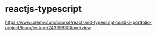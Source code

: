 # reactjs-typescript

https://www.udemy.com/course/react-and-typescript-build-a-portfolio-project/learn/lecture/24339930#overview

